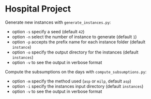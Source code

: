 # Hospital Project

Generate new instances with `generate_instances.py`:
- option `-s` specify a seed (default `42`)
- option `-n` select the number of instance to generate (default `1`)
- option `-p` accepts the prefix name for each instance folder (default `instance`)
- option `-o` specify the output directory for the instances (default `instances`)
- option `-v` to see the output in verbose format

Compute the subsumptions on the days with `compute_subsumptions.py`:
- option `-m` specify the method used (`asp` or `milp`, default `asp`)
- option `-i` specify the instances input directory (default `instances`)
- option `-v` to see the output in verbose format
